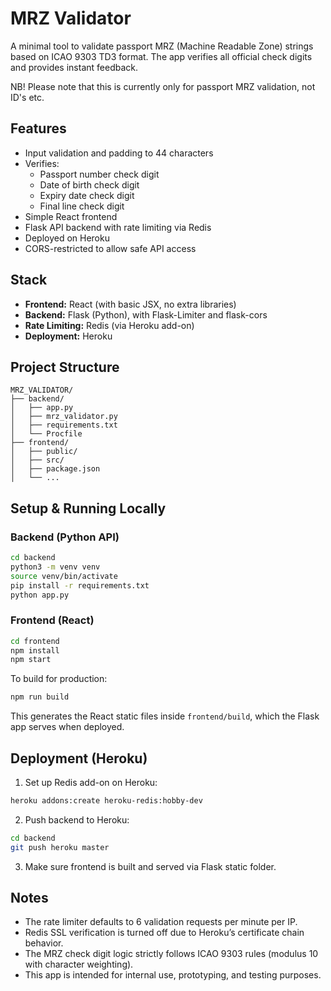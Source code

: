 # MRZ Validator

A minimal tool to validate passport MRZ (Machine Readable Zone) strings based on ICAO 9303 TD3 format. The app verifies all official check digits and provides instant feedback.

NB! Please note that this is currently only for passport MRZ validation, not ID's etc.

## Features

- Input validation and padding to 44 characters
- Verifies:
  - Passport number check digit
  - Date of birth check digit
  - Expiry date check digit
  - Final line check digit
- Simple React frontend
- Flask API backend with rate limiting via Redis
- Deployed on Heroku
- CORS-restricted to allow safe API access

## Stack

- **Frontend:** React (with basic JSX, no extra libraries)
- **Backend:** Flask (Python), with Flask-Limiter and flask-cors
- **Rate Limiting:** Redis (via Heroku add-on)
- **Deployment:** Heroku

## Project Structure

```
MRZ_VALIDATOR/
├── backend/
│   ├── app.py
│   ├── mrz_validator.py
│   ├── requirements.txt
│   └── Procfile
├── frontend/
│   ├── public/
│   ├── src/
│   ├── package.json
│   └── ...
```

## Setup & Running Locally

### Backend (Python API)

```bash
cd backend
python3 -m venv venv
source venv/bin/activate
pip install -r requirements.txt
python app.py
```

### Frontend (React)

```bash
cd frontend
npm install
npm start
```

To build for production:

```bash
npm run build
```

This generates the React static files inside `frontend/build`, which the Flask app serves when deployed.

## Deployment (Heroku)

1. Set up Redis add-on on Heroku:

```bash
heroku addons:create heroku-redis:hobby-dev
```

2. Push backend to Heroku:

```bash
cd backend
git push heroku master
```

3. Make sure frontend is built and served via Flask static folder.

## Notes

- The rate limiter defaults to 6 validation requests per minute per IP.
- Redis SSL verification is turned off due to Heroku’s certificate chain behavior.
- The MRZ check digit logic strictly follows ICAO 9303 rules (modulus 10 with character weighting).
- This app is intended for internal use, prototyping, and testing purposes.
